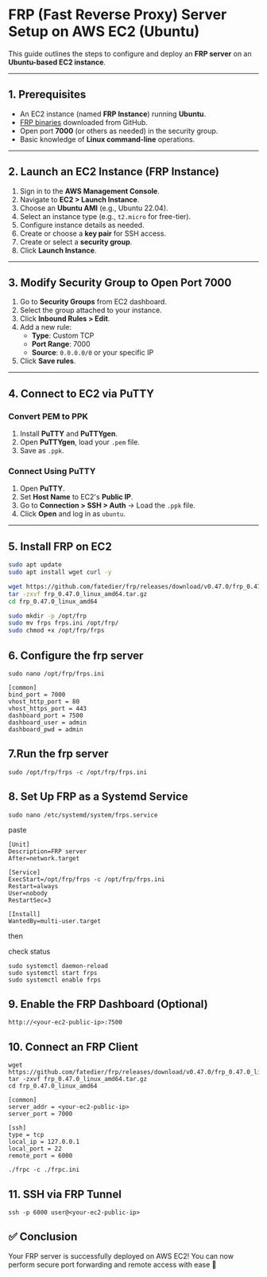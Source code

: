 # FRP (Fast Reverse Proxy) Server Setup on AWS EC2 (Ubuntu)

This guide outlines the steps to configure and deploy an **FRP server** on an **Ubuntu-based EC2 instance**.

---

## 1. Prerequisites

- An EC2 instance (named **FRP Instance**) running **Ubuntu**.
- [FRP binaries](https://github.com/fatedier/frp/releases) downloaded from GitHub.
- Open port **7000** (or others as needed) in the security group.
- Basic knowledge of **Linux command-line** operations.

---

## 2. Launch an EC2 Instance (FRP Instance)

1. Sign in to the **AWS Management Console**.
2. Navigate to **EC2 > Launch Instance**.
3. Choose an **Ubuntu AMI** (e.g., Ubuntu 22.04).
4. Select an instance type (e.g., `t2.micro` for free-tier).
5. Configure instance details as needed.
6. Create or choose a **key pair** for SSH access.
7. Create or select a **security group**.
8. Click **Launch Instance**.

---

## 3. Modify Security Group to Open Port 7000

1. Go to **Security Groups** from EC2 dashboard.
2. Select the group attached to your instance.
3. Click **Inbound Rules > Edit**.
4. Add a new rule:
   - **Type**: Custom TCP
   - **Port Range**: 7000
   - **Source**: `0.0.0.0/0` or your specific IP
5. Click **Save rules**.

---

## 4. Connect to EC2 via PuTTY

### Convert PEM to PPK

1. Install **PuTTY** and **PuTTYgen**.
2. Open **PuTTYgen**, load your `.pem` file.
3. Save as `.ppk`.

### Connect Using PuTTY

1. Open **PuTTY**.
2. Set **Host Name** to EC2's **Public IP**.
3. Go to **Connection > SSH > Auth** → Load the `.ppk` file.
4. Click **Open** and log in as `ubuntu`.

---

## 5. Install FRP on EC2

```bash
sudo apt update
sudo apt install wget curl -y

wget https://github.com/fatedier/frp/releases/download/v0.47.0/frp_0.47.0_linux_amd64.tar.gz
tar -zxvf frp_0.47.0_linux_amd64.tar.gz
cd frp_0.47.0_linux_amd64

sudo mkdir -p /opt/frp
sudo mv frps frps.ini /opt/frp/
sudo chmod +x /opt/frp/frps

```

## 6. Configure the frp server

```
sudo nano /opt/frp/frps.ini
```
```
[common]
bind_port = 7000
vhost_http_port = 80
vhost_https_port = 443
dashboard_port = 7500
dashboard_user = admin
dashboard_pwd = admin
```

## 7.Run the frp server

```
sudo /opt/frp/frps -c /opt/frp/frps.ini
```

## 8. Set Up FRP as a Systemd Service

```
sudo nano /etc/systemd/system/frps.service
```
paste

```
[Unit]
Description=FRP server
After=network.target

[Service]
ExecStart=/opt/frp/frps -c /opt/frp/frps.ini
Restart=always
User=nobody
RestartSec=3

[Install]
WantedBy=multi-user.target
```
then

check status

```
sudo systemctl daemon-reload
sudo systemctl start frps
sudo systemctl enable frps
```

## 9. Enable the FRP Dashboard (Optional)

```
http://<your-ec2-public-ip>:7500
```

## 10. Connect an FRP Client

```
wget https://github.com/fatedier/frp/releases/download/v0.47.0/frp_0.47.0_linux_amd64.tar.gz
tar -zxvf frp_0.47.0_linux_amd64.tar.gz
cd frp_0.47.0_linux_amd64
```

```
[common]
server_addr = <your-ec2-public-ip>
server_port = 7000

[ssh]
type = tcp
local_ip = 127.0.0.1
local_port = 22
remote_port = 6000
```

```
./frpc -c ./frpc.ini
```

## 11. SSH via FRP Tunnel

```
ssh -p 6000 user@<your-ec2-public-ip>
```
## ✅ Conclusion
Your FRP server is successfully deployed on AWS EC2! You can now perform secure port forwarding and remote access with ease 🚀
